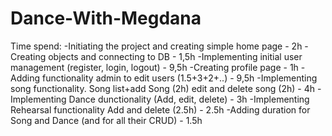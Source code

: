 # Dance-With-Megdana

Time spend:
 -Initiating the project and creating simple home page - 2h
 -Creating objects and connecting to DB - 1,5h
 -Implementing initial user management (register, login, logout) - 9,5h
 -Creating profile page - 1h
 -Adding functionality admin to edit users (1.5+3+2+..) - 9,5h
 -Implementing song functionality. Song list+add Song (2h) edit and delete song (2h) - 4h
 -Implementing Dance dunctionality (Add, edit, delete) - 3h
 -Implementing Rehearsal functionality Add and delete (2.5h) - 2.5h
 -Adding duration for Song and Dance (and for all their CRUD) - 1.5h
